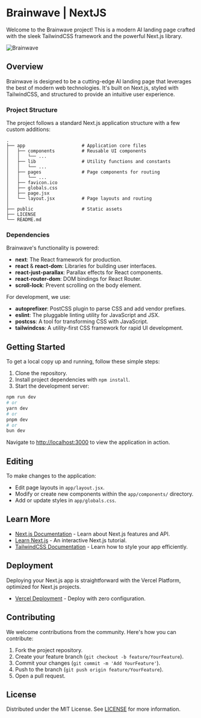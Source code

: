 # Brainwave | NextJS

Welcome to the Brainwave project! This is a modern AI landing page crafted with the sleek TailwindCSS framework and the powerful Next.js library.

![Brainwave](https://github.com/Ahmed-Mohamed-Saeed/brainwave-nextjs/tree/main/public/assets/mockup.png "This site looks cool doesn't it?")

## Overview

Brainwave is designed to be a cutting-edge AI landing page that leverages the best of modern web technologies. It's built on Next.js, styled with TailwindCSS, and structured to provide an intuitive user experience.

### Project Structure

The project follows a standard Next.js application structure with a few custom additions:

```
.
├── app                     # Application core files
│   ├── components          # Reusable UI components
│   │   └── ... 
│   ├── lib                 # Utility functions and constants
│   │   └── ... 
│   ├── pages               # Page components for routing
│   │   └── ... 
│   ├── favicon.ico
│   ├── globals.css
│   ├── page.jsx
│   └── layout.jsx          # Page layouts and routing
│
├── public                  # Static assets
├── LICENSE
└── README.md
```
### Dependencies

Brainwave's functionality is powered:

- **next**: The React framework for production.
- **react** & **react-dom**: Libraries for building user interfaces.
- **react-just-parallax**: Parallax effects for React components.
- **react-router-dom**: DOM bindings for React Router.
- **scroll-lock**: Prevent scrolling on the body element.

For development, we use:

- **autoprefixer**: PostCSS plugin to parse CSS and add vendor prefixes.
- **eslint**: The pluggable linting utility for JavaScript and JSX.
- **postcss**: A tool for transforming CSS with JavaScript.
- **tailwindcss**: A utility-first CSS framework for rapid UI development.

## Getting Started

To get a local copy up and running, follow these simple steps:

1. Clone the repository.
2. Install project dependencies with `npm install`.
3. Start the development server:

```bash
npm run dev
# or
yarn dev
# or
pnpm dev
# or
bun dev
```

Navigate to [http://localhost:3000](http://localhost:3000) to view the application in action.

## Editing

To make changes to the application:

- Edit page layouts in `app/layout.jsx`.
- Modify or create new components within the `app/components/` directory.
- Add or update styles in `app/globals.css`.

## Learn More

- [Next.js Documentation](https://nextjs.org/docs) - Learn about Next.js features and API.
- [Learn Next.js](https://nextjs.org/learn) - An interactive Next.js tutorial.
- [TailwindCSS Documentation](https://tailwindcss.com/docs) - Learn how to style your app efficiently.

## Deployment

Deploying your Next.js app is straightforward with the Vercel Platform, optimized for Next.js projects.

- [Vercel Deployment](https://vercel.com/new?utm_medium=default-template&filter=next.js&utm_source=create-next-app&utm_campaign=create-next-app-readme) - Deploy with zero configuration.

## Contributing

We welcome contributions from the community. Here's how you can contribute:

1. Fork the project repository.
2. Create your feature branch (`git checkout -b feature/YourFeature`).
3. Commit your changes (`git commit -m 'Add YourFeature'`).
4. Push to the branch (`git push origin feature/YourFeature`).
5. Open a pull request.

## License

Distributed under the MIT License. See [LICENSE](https://github.com/sorenblank/brainwave-nextjs/blob/main/LICENSE) for more information.